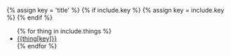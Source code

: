 {% assign key = 'title' %}
{% if include.key %}
  {% assign key = include.key %}
{% endif %}

<ul>
{% for thing in include.things %}
  <li><a href='{{thing.url}}'>{{thing[key]}}</a></li>
{% endfor %}
</ul>
